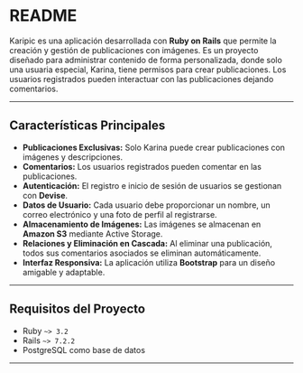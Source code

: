 # README

Karipic es una aplicación desarrollada con **Ruby on Rails** que permite la creación y gestión de publicaciones con imágenes. Es un proyecto diseñado para administrar contenido de forma personalizada, donde solo una usuaria especial, Karina, tiene permisos para crear publicaciones. Los usuarios registrados pueden interactuar con las publicaciones dejando comentarios.

---

## **Características Principales**
- **Publicaciones Exclusivas:** Solo Karina puede crear publicaciones con imágenes y descripciones.
- **Comentarios:** Los usuarios registrados pueden comentar en las publicaciones.
- **Autenticación:** El registro e inicio de sesión de usuarios se gestionan con **Devise**.
- **Datos de Usuario:** Cada usuario debe proporcionar un nombre, un correo electrónico y una foto de perfil al registrarse.
- **Almacenamiento de Imágenes:** Las imágenes se almacenan en **Amazon S3** mediante Active Storage.
- **Relaciones y Eliminación en Cascada:** Al eliminar una publicación, todos sus comentarios asociados se eliminan automáticamente.
- **Interfaz Responsiva:** La aplicación utiliza **Bootstrap** para un diseño amigable y adaptable.

---

## **Requisitos del Proyecto**
- Ruby `~> 3.2`
- Rails `~> 7.2.2`
- PostgreSQL como base de datos

---